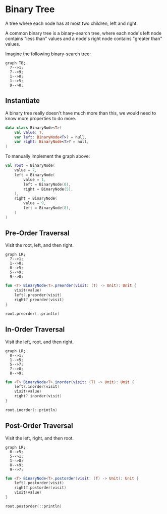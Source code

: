# Binary Tree

A tree where each node has at most two children, left and right.

A common binary tree is a binary-search tree, where each node's left node contains
"less than" values and a node's right node contains "greater than" values.

Imagine the following binary-search tree:

```mermaid
graph TB;
  7-->1;
  7-->9;
  1-->0;
  1-->5;
  9-->8;
```

## Instantiate

A binary tree really doesn't have much more than this, we would need to know more properties to do more.

```kotlin
data class BinaryNode<T>(
    val value: T,
    var left: BinaryNode<T>? = null,
    var right: BinaryNode<T>? = null,
)
```

To manually implement the graph above:

```kotlin
val root = BinaryNode(
    value = 7,
    left = BinaryNode(
        value = 1,
        left = BinaryNode(0),
        right = BinaryNode(5),
    ),
    right = BinaryNode(
        value = 9,
        left = BinaryNode(8),
    )
)
```

## Pre-Order Traversal

Visit the root, left, and then right.

```mermaid
graph LR;
  7-->1;
  1-->0;
  0-->5;
  5-->9;
  9-->8;
```

```kotlin
fun <T> BinaryNode<T>.preorder(visit: (T) -> Unit): Unit {
    visit(value)
    left?.preorder(visit)
    right?.preorder(visit)
}

root.preorder(::println)
```

## In-Order Traversal

Visit the left, root, and then right.

```mermaid
graph LR;
  0-->1;
  1-->5;
  5-->7;
  7-->8;
  8-->9;
```

```kotlin
fun <T> BinaryNode<T>.inorder(visit: (T) -> Unit): Unit {
    left?.inorder(visit)
    visit(value)
    right?.inorder(visit)
}

root.inorder(::println)
```

## Post-Order Traversal

Visit the left, right, and then root.

```mermaid
graph LR;
  0-->5;
  5-->1;
  1-->8;
  8-->9;
  9-->7;
```

```kotlin
fun <T> BinaryNode<T>.postorder(visit: (T) -> Unit): Unit {
    left?.postorder(visit)
    right?.postorder(visit)
    visit(value)
}

root.postorder(::println)
```
